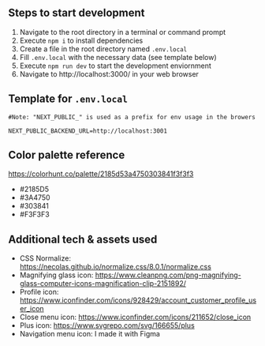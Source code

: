 ## Steps to start development

1. Navigate to the root directory in a terminal or command prompt
2. Execute `npm i` to install dependencies
3. Create a file in the root directory named `.env.local`
4. Fill `.env.local` with the necessary data (see template below)
5. Execute `npm run dev` to start the development enviornment
6. Navigate to http://localhost:3000/ in your web browser

## Template for `.env.local`

```
#Note: "NEXT_PUBLIC_" is used as a prefix for env usage in the browers

NEXT_PUBLIC_BACKEND_URL=http://localhost:3001
```

## Color palette reference

https://colorhunt.co/palette/2185d53a4750303841f3f3f3

- #2185D5
- #3A4750
- #303841
- #F3F3F3

## Additional tech & assets used

- CSS Normalize: https://necolas.github.io/normalize.css/8.0.1/normalize.css
- Magnifying glass icon: https://www.cleanpng.com/png-magnifying-glass-computer-icons-magnification-clip-2151892/
- Profile icon: https://www.iconfinder.com/icons/928429/account_customer_profile_user_icon
- Close menu icon: https://www.iconfinder.com/icons/211652/close_icon
- Plus icon: https://www.svgrepo.com/svg/166655/plus
- Navigation menu icon: I made it with Figma
